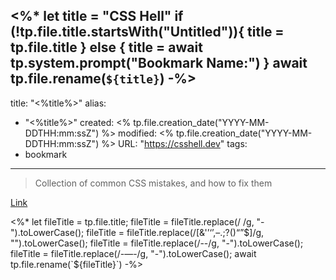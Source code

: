 <%*
let title = "CSS Hell"
if (!tp.file.title.startsWith("Untitled")){
	title = tp.file.title
} else {
	title = await tp.system.prompt("Bookmark Name:")
}
await tp.file.rename(`${title}`)
-%>
---
title: "<%title%>"
alias:
- "<%title%>"
created: <% tp.file.creation_date("YYYY-MM-DDTHH:mm:ssZ") %>
modified: <% tp.file.creation_date("YYYY-MM-DDTHH:mm:ssZ") %>
URL:  "https://csshell.dev"
tags:
- bookmark
---

> Collection of common CSS mistakes, and how to fix them

[Link](https://csshell.dev)

<%*
let fileTitle = tp.file.title;
fileTitle = fileTitle.replace(/ /g, "-").toLowerCase();
fileTitle = fileTitle.replace(/[&'’‘’,–.;?()“”$]/g, "").toLowerCase();
fileTitle = fileTitle.replace(/--/g, "-").toLowerCase();
fileTitle = fileTitle.replace(/-—-/g, "-").toLowerCase();
await tp.file.rename(`${fileTitle}`)
-%>
